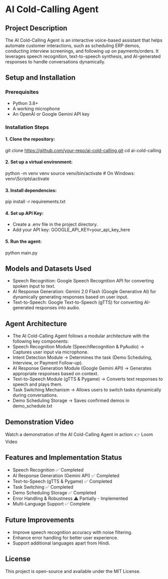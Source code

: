 
# AI Cold-Calling Agent


## Project Description

The AI Cold-Calling Agent is an interactive voice-based assistant that helps automate customer interactions, such as scheduling ERP demos, conducting interview screenings, and following up on payments/orders. It leverages speech recognition, text-to-speech synthesis, and AI-generated responses to handle conversations dynamically.


## Setup and Installation

### Prerequisites
* Python 3.8+
* A working microphone
* An OpenAI or Google Gemini API key

### Installation Steps
#### 1. Clone the repository:
git clone https://github.com/your-repo/ai-cold-calling.git
cd ai-cold-calling

#### 2. Set up a virtual environment:
python -m venv venv
source venv/bin/activate  # On Windows: venv\Scripts\activate

#### 3. Install dependencies:
pip install -r requirements.txt

#### 4. Set up API Key:
* Create a .env file in the project directory.
* Add your API key:
GOOGLE_API_KEY=your_api_key_here

#### 5. Run the agent:
python main.py

## Models and Datasets Used
* Speech Recognition: Google Speech Recognition API for converting spoken input to text.
* AI Response Generation: Gemini 2.0 Flash (Google Generative AI) for dynamically generating responses based on user input.
* Text-to-Speech: Google Text-to-Speech (gTTS) for converting AI-generated responses into audio.

## Agent Architecture
* The AI Cold-Calling Agent follows a modular architecture with the following key components:
* Speech Recognition Module (SpeechRecognition & PyAudio) → Captures user input via microphone.
* Intent Detection Module → Determines the task (Demo Scheduling, Interview, or Payment Follow-up).
* AI Response Generation Module (Google Gemini API) → Generates appropriate responses based on context.
* Text-to-Speech Module (gTTS & Pygame) → Converts text responses to speech and plays them.
* Task Switching Mechanism → Allows users to switch tasks dynamically during conversations.
* Demo Scheduling Storage → Saves confirmed demos in demo_schedule.txt


## Demonstration Video

Watch a demonstration of the AI Cold-Calling Agent in action:
👉 Loom Video


## Features and Implementation Status



- Speech Recognition ✅ Completed
- AI Response Generation (Gemini API) ✅ Completed
- Text-to-Speech (gTTS & Pygame) ✅ Completed
- Task Switching ✅ Completed
- Demo Scheduling Storage ✅ Completed
- Error Handling & Robustness ⚠️ Partially - Implemented
- Multi-Language Support ✅ Complete


## Future Improvements
* Improve speech recognition accuracy with noise filtering.
* Enhance error handling for better user experience.
* Support additional languages apart from Hindi.


## License

This project is open-source and available under the MIT License.
